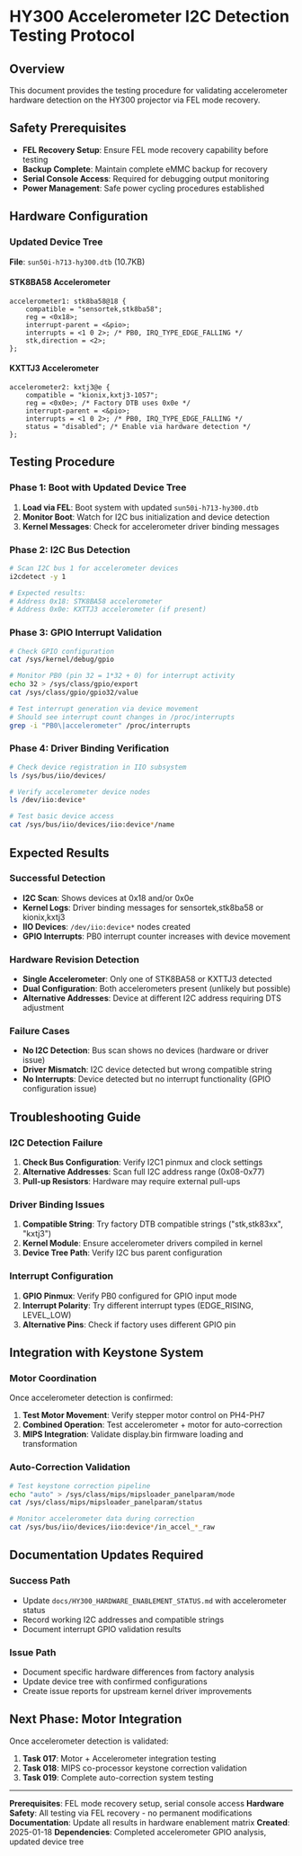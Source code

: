 # HY300 Accelerometer I2C Detection Testing Protocol

## Overview
This document provides the testing procedure for validating accelerometer hardware detection on the HY300 projector via FEL mode recovery.

## Safety Prerequisites
- **FEL Recovery Setup**: Ensure FEL mode recovery capability before testing
- **Backup Complete**: Maintain complete eMMC backup for recovery
- **Serial Console Access**: Required for debugging output monitoring
- **Power Management**: Safe power cycling procedures established

## Hardware Configuration

### Updated Device Tree
**File**: `sun50i-h713-hy300.dtb` (10.7KB)

#### STK8BA58 Accelerometer
```dts
accelerometer1: stk8ba58@18 {
    compatible = "sensortek,stk8ba58";
    reg = <0x18>;
    interrupt-parent = <&pio>;
    interrupts = <1 0 2>; /* PB0, IRQ_TYPE_EDGE_FALLING */
    stk,direction = <2>;
};
```

#### KXTTJ3 Accelerometer  
```dts
accelerometer2: kxtj3@e {
    compatible = "kionix,kxtj3-1057";
    reg = <0x0e>; /* Factory DTB uses 0x0e */
    interrupt-parent = <&pio>;
    interrupts = <1 0 2>; /* PB0, IRQ_TYPE_EDGE_FALLING */
    status = "disabled"; /* Enable via hardware detection */
};
```

## Testing Procedure

### Phase 1: Boot with Updated Device Tree
1. **Load via FEL**: Boot system with updated `sun50i-h713-hy300.dtb`
2. **Monitor Boot**: Watch for I2C bus initialization and device detection
3. **Kernel Messages**: Check for accelerometer driver binding messages

### Phase 2: I2C Bus Detection  
```bash
# Scan I2C bus 1 for accelerometer devices
i2cdetect -y 1

# Expected results:
# Address 0x18: STK8BA58 accelerometer
# Address 0x0e: KXTTJ3 accelerometer (if present)
```

### Phase 3: GPIO Interrupt Validation
```bash
# Check GPIO configuration
cat /sys/kernel/debug/gpio

# Monitor PB0 (pin 32 = 1*32 + 0) for interrupt activity
echo 32 > /sys/class/gpio/export
cat /sys/class/gpio/gpio32/value

# Test interrupt generation via device movement
# Should see interrupt count changes in /proc/interrupts
grep -i "PB0\|accelerometer" /proc/interrupts
```

### Phase 4: Driver Binding Verification
```bash
# Check device registration in IIO subsystem
ls /sys/bus/iio/devices/

# Verify accelerometer device nodes
ls /dev/iio:device*

# Test basic device access
cat /sys/bus/iio/devices/iio:device*/name
```

## Expected Results

### Successful Detection
- **I2C Scan**: Shows devices at 0x18 and/or 0x0e
- **Kernel Logs**: Driver binding messages for sensortek,stk8ba58 or kionix,kxtj3
- **IIO Devices**: `/dev/iio:device*` nodes created
- **GPIO Interrupts**: PB0 interrupt counter increases with device movement

### Hardware Revision Detection
- **Single Accelerometer**: Only one of STK8BA58 or KXTTJ3 detected
- **Dual Configuration**: Both accelerometers present (unlikely but possible)
- **Alternative Addresses**: Device at different I2C address requiring DTS adjustment

### Failure Cases
- **No I2C Detection**: Bus scan shows no devices (hardware or driver issue)
- **Driver Mismatch**: I2C device detected but wrong compatible string
- **No Interrupts**: Device detected but no interrupt functionality (GPIO configuration issue)

## Troubleshooting Guide

### I2C Detection Failure
1. **Check Bus Configuration**: Verify I2C1 pinmux and clock settings
2. **Alternative Addresses**: Scan full I2C address range (0x08-0x77)
3. **Pull-up Resistors**: Hardware may require external pull-ups

### Driver Binding Issues
1. **Compatible String**: Try factory DTB compatible strings ("stk,stk83xx", "kxtj3")
2. **Kernel Module**: Ensure accelerometer drivers compiled in kernel
3. **Device Tree Path**: Verify I2C bus parent configuration

### Interrupt Configuration
1. **GPIO Pinmux**: Verify PB0 configured for GPIO input mode
2. **Interrupt Polarity**: Try different interrupt types (EDGE_RISING, LEVEL_LOW)
3. **Alternative Pins**: Check if factory uses different GPIO pin

## Integration with Keystone System

### Motor Coordination
Once accelerometer detection is confirmed:
1. **Test Motor Movement**: Verify stepper motor control on PH4-PH7
2. **Combined Operation**: Test accelerometer + motor for auto-correction
3. **MIPS Integration**: Validate display.bin firmware loading and transformation

### Auto-Correction Validation
```bash
# Test keystone correction pipeline
echo "auto" > /sys/class/mips/mipsloader_panelparam/mode
cat /sys/class/mips/mipsloader_panelparam/status

# Monitor accelerometer data during correction
cat /sys/bus/iio/devices/iio:device*/in_accel_*_raw
```

## Documentation Updates Required

### Success Path
- Update `docs/HY300_HARDWARE_ENABLEMENT_STATUS.md` with accelerometer status
- Record working I2C addresses and compatible strings
- Document interrupt GPIO validation results

### Issue Path  
- Document specific hardware differences from factory analysis
- Update device tree with confirmed configurations
- Create issue reports for upstream kernel driver improvements

## Next Phase: Motor Integration
Once accelerometer detection is validated:
1. **Task 017**: Motor + Accelerometer integration testing
2. **Task 018**: MIPS co-processor keystone correction validation  
3. **Task 019**: Complete auto-correction system testing

---
**Prerequisites**: FEL mode recovery setup, serial console access
**Hardware Safety**: All testing via FEL recovery - no permanent modifications
**Documentation**: Update all results in hardware enablement matrix
**Created**: 2025-01-18
**Dependencies**: Completed accelerometer GPIO analysis, updated device tree